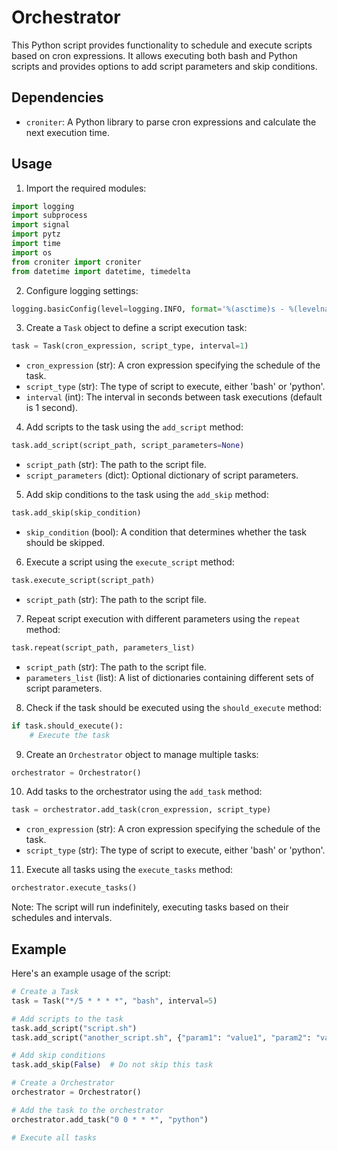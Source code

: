 # Orchestrator

This Python script provides functionality to schedule and execute scripts based on cron expressions. It allows executing both bash and Python scripts and provides options to add script parameters and skip conditions.

## Dependencies
- `croniter`: A Python library to parse cron expressions and calculate the next execution time.

## Usage
1. Import the required modules:
```python
import logging
import subprocess
import signal
import pytz
import time
import os
from croniter import croniter
from datetime import datetime, timedelta
```

2. Configure logging settings:
```python
logging.basicConfig(level=logging.INFO, format='%(asctime)s - %(levelname)s - %(message)s')
```

3. Create a `Task` object to define a script execution task:
```python
task = Task(cron_expression, script_type, interval=1)
```
- `cron_expression` (str): A cron expression specifying the schedule of the task.
- `script_type` (str): The type of script to execute, either 'bash' or 'python'.
- `interval` (int): The interval in seconds between task executions (default is 1 second).

4. Add scripts to the task using the `add_script` method:
```python
task.add_script(script_path, script_parameters=None)
```
- `script_path` (str): The path to the script file.
- `script_parameters` (dict): Optional dictionary of script parameters.

5. Add skip conditions to the task using the `add_skip` method:
```python
task.add_skip(skip_condition)
```
- `skip_condition` (bool): A condition that determines whether the task should be skipped.

6. Execute a script using the `execute_script` method:
```python
task.execute_script(script_path)
```
- `script_path` (str): The path to the script file.

7. Repeat script execution with different parameters using the `repeat` method:
```python
task.repeat(script_path, parameters_list)
```
- `script_path` (str): The path to the script file.
- `parameters_list` (list): A list of dictionaries containing different sets of script parameters.

8. Check if the task should be executed using the `should_execute` method:
```python
if task.should_execute():
    # Execute the task
```

9. Create an `Orchestrator` object to manage multiple tasks:
```python
orchestrator = Orchestrator()
```

10. Add tasks to the orchestrator using the `add_task` method:
```python
task = orchestrator.add_task(cron_expression, script_type)
```
- `cron_expression` (str): A cron expression specifying the schedule of the task.
- `script_type` (str): The type of script to execute, either 'bash' or 'python'.

11. Execute all tasks using the `execute_tasks` method:
```python
orchestrator.execute_tasks()
```

Note: The script will run indefinitely, executing tasks based on their schedules and intervals.

## Example

Here's an example usage of the script:

```python
# Create a Task
task = Task("*/5 * * * *", "bash", interval=5)

# Add scripts to the task
task.add_script("script.sh")
task.add_script("another_script.sh", {"param1": "value1", "param2": "value2"})

# Add skip conditions
task.add_skip(False)  # Do not skip this task

# Create a Orchestrator
orchestrator = Orchestrator()

# Add the task to the orchestrator
orchestrator.add_task("0 0 * * *", "python")

# Execute all tasks